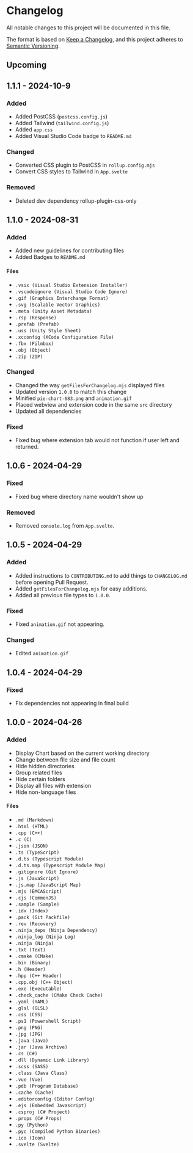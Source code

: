 # Changelog

All notable changes to this project will be documented in this file.

The format is based on [Keep a Changelog](https://keepachangelog.com/en/1.1.0/),
and this project adheres to [Semantic Versioning](https://semver.org/spec/v2.0.0.html).

## Upcoming

## 1.1.1 - 2024-10-9

### Added

- Added PostCSS (`postcss.config.js`)
- Added Tailwind (`tailwind.config.js`)
- Added `app.css`
- Added Visual Studio Code badge to `README.md`

### Changed

- Converted CSS plugin to PostCSS in `rollup.config.mjs`
- Convert CSS styles to Tailwind in `App.svelte`

### Removed

- Deleted dev dependency rollup-plugin-css-only

## 1.1.0 - 2024-08-31

### Added

- Added new guidelines for contributing files
- Added Badges to `README.md`

#### Files

- `.vsix (Visual Studio Extension Installer)`
- `.vscodeignore (Visual Studio Code Ignore)`
- `.gif (Graphics Interchange Format)`
- `.svg (Scalable Vector Graphics)`
- `.meta (Unity Asset Metadata)`
- `.rsp (Response)`
- `.prefab (Prefab)`
- `.uss (Unity Style Sheet)`
- `.xcconfig (XCode Configuration File)`
- `.fbx (Filmbox)`
- `.obj (Object)`
- `.zip (ZIP)`

### Changed

- Changed the way `getFilesForChangelog.mjs` displayed files
- Updated version `1.0.0` to match this change
- Minified `pie-chart-683.png` and `animation.gif`
- Placed webview and extension code in the same `src` directory
- Updated all dependencies

### Fixed

- Fixed bug where extension tab would not function if user left and returned.

## 1.0.6 - 2024-04-29

### Fixed

- Fixed bug where directory name wouldn't show up

### Removed

- Removed `console.log` from `App.svelte`.

## 1.0.5 - 2024-04-29

### Added

- Added instructions to `CONTRIBUTING.md` to add things to `CHANGELOG.md` before opening Pull Request.
- Added `getFilesForChangelog.mjs` for easy additions.
- Added all previous file types to `1.0.0`.

### Fixed

- Fixed `animation.gif` not appearing.

### Changed

- Edited `animation.gif`

## 1.0.4 - 2024-04-29

### Fixed

- Fix dependencies not appearing in final build

## 1.0.0 - 2024-04-26

### Added

- Display Chart based on the current working directory
- Change between file size and file count
- Hide hidden directories
- Group related files
- Hide certain folders
- Display all files with extension
- Hide non-language files

#### Files

- `.md (Markdown)`
- `.html (HTML)`
- `.cpp (C++)`
- `.c (C)`
- `.json (JSON)`
- `.ts (TypeScript)`
- `.d.ts (Typescript Module)`
- `.d.ts.map (Typescript Module Map)`
- `.gitignore (Git Ignore)`
- `.js (JavaScript)`
- `.js.map (JavaScript Map)`
- `.mjs (EMCAScript)`
- `.cjs (CommonJS)`
- `.sample (Sample)`
- `.idx (Index)`
- `.pack (Git Packfile)`
- `.rev (Recovery)`
- `.ninja_deps (Ninja Dependency)`
- `.ninja_log (Ninja Log)`
- `.ninja (Ninja)`
- `.txt (Text)`
- `.cmake (CMake)`
- `.bin (Binary)`
- `.h (Header)`
- `.hpp (C++ Header)`
- `.cpp.obj (C++ Object)`
- `.exe (Executable)`
- `.check_cache (CMake Check Cache)`
- `.yaml (YAML)`
- `.glsl (GLSL)`
- `.css (CSS)`
- `.ps1 (Powershell Script)`
- `.png (PNG)`
- `.jpg (JPG)`
- `.java (Java)`
- `.jar (Java Archive)`
- `.cs (C#)`
- `.dll (Dynamic Link Library)`
- `.scss (SASS)`
- `.class (Java Class)`
- `.vue (Vue)`
- `.pdb (Program Database)`
- `.cache (Cache)`
- `.editorconfig (Editor Config)`
- `.ejs (Embedded Javascript)`
- `.csproj (C# Project)`
- `.props (C# Props)`
- `.py (Python)`
- `.pyc (Compiled Python Binaries)`
- `.ico (Icon)`
- `.svelte (Svelte)`
